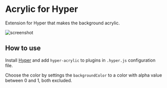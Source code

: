 # Acrylic for Hyper

Extension for Hyper that makes the background acrylic.

![screenshot](https://github.com/yanisdb/acrylic/blob/master/images/Screenshot.png)

## How to use

Install [Hyper](https://hyper.is) and add `hyper-acrylic` to plugins in `.hyper.js` configuration file.

Choose the color by settings the `backgroundColor` to a color with alpha value between 0 and 1, both excluded.
